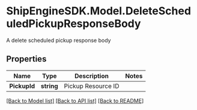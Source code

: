 # ShipEngineSDK.Model.DeleteScheduledPickupResponseBody
A delete scheduled pickup response body

## Properties

Name | Type | Description | Notes
------------ | ------------- | ------------- | -------------
**PickupId** | **string** | Pickup Resource ID | 

[[Back to Model list]](../../README.md#documentation-for-models) [[Back to API list]](../../README.md#documentation-for-api-endpoints) [[Back to README]](../../README.md)

